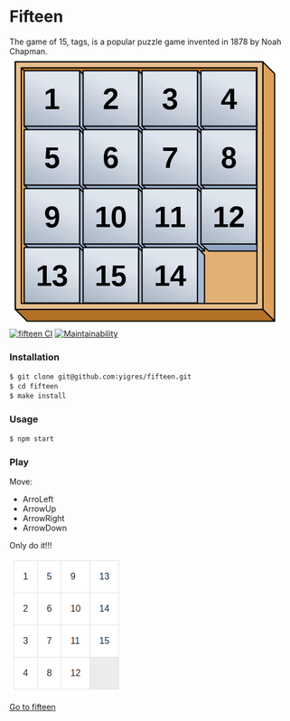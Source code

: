 # Fifteen
The game of 15, tags, is a popular puzzle game invented in 1878 by Noah Chapman.  
![image](src/480px-15.png)  
[![fifteen CI](https://github.com/yigres/fifteen/actions/workflows/main.yml/badge.svg)](https://github.com/yigres/fifteen/actions/workflows/main.yml)
[![Maintainability](https://api.codeclimate.com/v1/badges/bc0bf27bf9c3e2e3674c/maintainability)](https://codeclimate.com/github/yigres/fifteen/maintainability)
### Installation  
```sh
$ git clone git@github.com:yigres/fifteen.git
$ cd fifteen
$ make install
```  
### Usage
```sh
$ npm start
```  
### Play
Move:
* ArroLeft
* ArrowUp
* ArrowRight
* ArrowDown  
  
Only do it!!!  
  
![image](src/game-target.png)  

[Go to fifteen](https://fifteen-yigres.vercel.app/)
